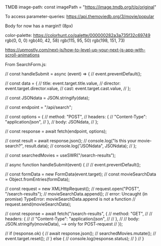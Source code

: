 TMDB
image-path:
const imagePath = "https://image.tmdb.org/t/p/original"

To access parameter-queries:
https://api.themoviedb.org/3/movie/popular

Body for now has a margin!! (8px)

color-palette:
https://colorhunt.co/palette/000000282a3a735f32c69749
rgb(0, 0, 0)
rgb(40, 42, 58)
rgb(115, 95, 50)
rgb(198, 151, 73)

https://upmostly.com/next-js/how-to-level-up-your-next-js-app-with-scroll-animations

From SearchForm.js:

// const handleSubmit = async (event) => {
// event.preventDefault();

// const data = {
// title: event.target.title.value,
// director: event.target.director.value,
// cast: event.target.cast.value,
// };

// const JSONdata = JSON.stringify(data);

// const endpoint = "/api/search";

// const options = {
// method: "POST",
// headers: {
// "Content-Type": "application/json",
// },
// body: JSONdata,
// };

// const response = await fetch(endpoint, options);

// const result = await response.json();
// console.log("Is this your movie-search?", result.data);
// console.log("JSONdata", JSONdata);
// };

// const searchedMovies = useSWR("/search-results");

// async function handleSubmit(event) {
// // event.preventDefault();

// const formData = new FormData(event.target);
// const movieSearchData = Object.fromEntries(formData);

// const request = new XMLHttpRequest();
// request.open("POST", "/search-results");
// movieSearchData.append(); // error: Uncaught (in promise) TypeError: movieSearchData.append is not a function
// request.send(movieSearchData);

// const response = await fetch("/search-results", {
// method: "GET",
// // headers: {
// // "Content-Type": "application/json",
// // },
// // body: JSON.stringify(movieData), --> only for POST-request
// });

// if (response.ok) {
// await response.json();
// searchedMovies.mutate();
// event.target.reset();
// } else {
// console.log(response.status);
// }
// }
